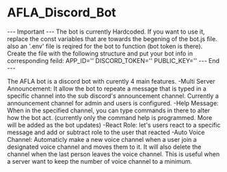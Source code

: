 # AFLA_Discord_Bot
--- Important ---
The bot is currently Hardcoded. If you want to use it, replace the const variables that are towards the begening of the bot.js file.
also an '.env' file is reqired for the bot to function (bot token is there). Create the file with the following structure and put your bot info in corresponding feild:
APP_ID=''
DISCORD_TOKEN=''
PUBLIC_KEY=''
--- End ---

The AFLA bot is a discord bot with curently 4 main features.
-Multi Server Announcement:     It allow the bot to repeate a message that is typed in a specific channel into the sub discord's announcement channel. Currently a announcement channel for admin and users is configured.
-Help Message:    When in the specified channel, you can type commands in there to alter how the bot act. (currently only the command help is programmed. More will be added as the bot updates)
-React Role:    let's users react to a specific message and add or subtract role to the user that reacted
-Auto Voice Channel:    Automaticly make a new voice channel when a user join a designated voice channel and moves them to it. It will also delete the channel when the last person leaves the voice channel. This is useful when a server want to keep the number of voice channel to a minimum.
